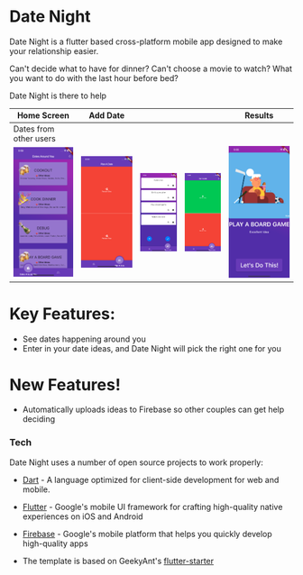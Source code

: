 # Date Night

Date Night is a flutter based cross-platform mobile app designed to make your relationship easier.

Can't decide what to have for dinner? 
Can't choose a movie to watch?
What you want to do with the last hour before bed?

Date Night is there to help


| Home Screen  | Add Date     |              |              |  Results     |
| ------------ | ------------ | ------------ | ------------ | ------------ |
| Dates from other users |    |              |              |              |
| ![Home Screen - Displaying other dates from other users](./docs/readme/image1.png) | ![](./docs/readme/image2.png) | ![](./docs/readme/image3.png) | ![](./docs/readme/image4.png) | ![](./docs/readme/image5.png) |

# Key Features:
  - See dates happening around you
  - Enter in your date ideas, and Date Night will pick the right one for you

# New Features!

  - Automatically uploads ideas to Firebase so other couples can get help deciding

### Tech

Date Night uses a number of open source projects to work properly:

* [Dart] - A language optimized for client-side development for web and mobile.
* [Flutter] - Google's mobile UI framework for crafting high-quality native experiences on iOS and Android 
* [Firebase] - Google's mobile platform that helps you quickly develop high-quality apps 
* The template is based on GeekyAnt's [flutter-starter]

   [Dart]: <https://www.dartlang.org/>
   [Flutter]: <https://flutter.io/>
   [Firebase]: <https://firebase.google.com/>
   [flutter-starter]: <https://github.com/GeekyAnts/flutter-starter>
